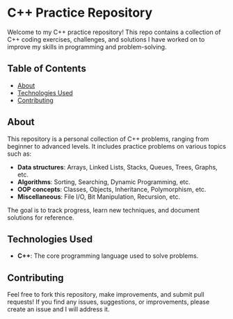 # C++ Practice Repository

Welcome to my C++ practice repository! This repo contains a collection of C++ coding exercises, challenges, and solutions I have worked on to improve my skills in programming and problem-solving.

## Table of Contents

- [About](#about)
- [Technologies Used](#technologies-used)
- [Contributing](#contributing)

## About

This repository is a personal collection of C++ problems, ranging from beginner to advanced levels. It includes practice problems on various topics such as:

- **Data structures**: Arrays, Linked Lists, Stacks, Queues, Trees, Graphs, etc.
- **Algorithms**: Sorting, Searching, Dynamic Programming, etc.
- **OOP concepts**: Classes, Objects, Inheritance, Polymorphism, etc.
- **Miscellaneous**: File I/O, Bit Manipulation, Recursion, etc.

The goal is to track progress, learn new techniques, and document solutions for reference.


## Technologies Used

- **C++**: The core programming language used to solve problems.

## Contributing

Feel free to fork this repository, make improvements, and submit pull requests! If you find any issues, suggestions, or improvements, please create an issue and I will address it.


